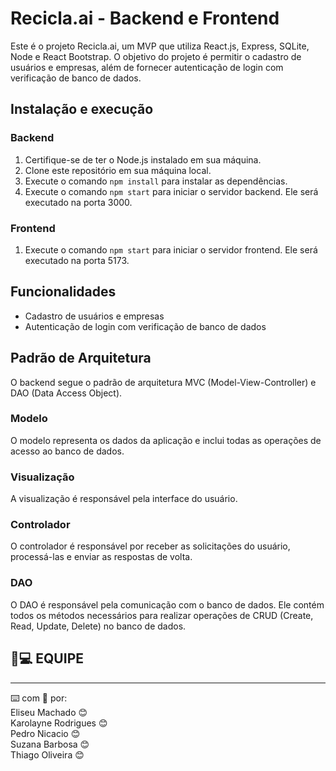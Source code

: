 # Recicla.ai - Backend e Frontend

Este é o projeto Recicla.ai, um MVP que utiliza React.js, Express, SQLite, Node e React Bootstrap. O objetivo do projeto é permitir o cadastro de usuários e empresas, além de fornecer autenticação de login com verificação de banco de dados.

## Instalação e execução

### Backend

1. Certifique-se de ter o Node.js instalado em sua máquina.
2. Clone este repositório em sua máquina local.
3. Execute o comando `npm install` para instalar as dependências.
4. Execute o comando `npm start` para iniciar o servidor backend. Ele será executado na porta 3000.

### Frontend

1. Execute o comando `npm start` para iniciar o servidor frontend. Ele será executado na porta 5173.

## Funcionalidades

- Cadastro de usuários e empresas
- Autenticação de login com verificação de banco de dados

## Padrão de Arquitetura

O backend segue o padrão de arquitetura MVC (Model-View-Controller) e DAO (Data Access Object).

### Modelo

O modelo representa os dados da aplicação e inclui todas as operações de acesso ao banco de dados.

### Visualização

A visualização é responsável pela interface do usuário.

### Controlador

O controlador é responsável por receber as solicitações do usuário, processá-las e enviar as respostas de volta.

### DAO

O DAO é responsável pela comunicação com o banco de dados. Ele contém todos os métodos necessários para realizar operações de CRUD (Create, Read, Update, Delete) no banco de dados.

 ## 🧑💻 EQUIPE
---
⌨️ com 💖 por:<br>
               Eliseu Machado 😊
               <br>  Karolayne Rodrigues  😊
               <br> Pedro Nicacio 😊
               <br>  Suzana Barbosa 😊
               <br> Thiago Oliveira 😊   

